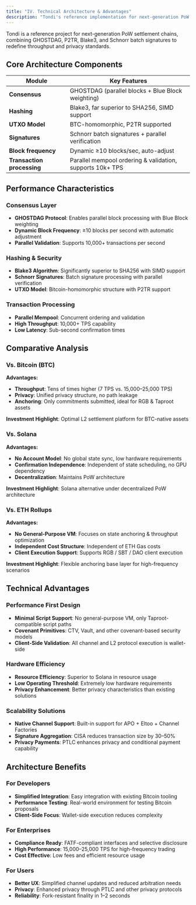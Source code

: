 ```yaml
---
title: "IV. Technical Architecture & Advantages"
description: "Tondi's reference implementation for next-generation PoW settlement chains"
---
```


Tondi is a reference project for next-generation PoW settlement chains, combining GHOSTDAG, P2TR, Blake3, and Schnorr batch signatures to redefine throughput and privacy standards.

## Core Architecture Components

| Module | Key Features |
|--------|-------------|
| **Consensus** | GHOSTDAG (parallel blocks + Blue Block weighting) |
| **Hashing** | Blake3, far superior to SHA256, SIMD support |
| **UTXO Model** | BTC-homomorphic, P2TR supported |
| **Signatures** | Schnorr batch signatures + parallel verification |
| **Block frequency** | Dynamic ≥10 blocks/sec, auto-adjust |
| **Transaction processing** | Parallel mempool ordering & validation, supports 10k+ TPS |

## Performance Characteristics

### Consensus Layer
- **GHOSTDAG Protocol**: Enables parallel block processing with Blue Block weighting
- **Dynamic Block Frequency**: ≥10 blocks per second with automatic adjustment
- **Parallel Validation**: Supports 10,000+ transactions per second

### Hashing & Security
- **Blake3 Algorithm**: Significantly superior to SHA256 with SIMD support
- **Schnorr Signatures**: Batch signature processing with parallel verification
- **UTXO Model**: Bitcoin-homomorphic structure with P2TR support

### Transaction Processing
- **Parallel Mempool**: Concurrent ordering and validation
- **High Throughput**: 10,000+ TPS capability
- **Low Latency**: Sub-second confirmation times

## Comparative Analysis

### Vs. Bitcoin (BTC)

**Advantages:**
- **Throughput**: Tens of times higher (7 TPS vs. 15,000–25,000 TPS)
- **Privacy**: Unified privacy structure, no path leakage
- **Anchoring**: Only commitments submitted, ideal for RGB & Taproot assets

**Investment Highlight**: Optimal L2 settlement platform for BTC-native assets

### Vs. Solana

**Advantages:**
- **No Account Model**: No global state sync, low hardware requirements
- **Confirmation Independence**: Independent of state scheduling, no GPU dependency
- **Decentralization**: Maintains PoW architecture

**Investment Highlight**: Solana alternative under decentralized PoW architecture

### Vs. ETH Rollups

**Advantages:**
- **No General-Purpose VM**: Focuses on state anchoring & throughput optimization
- **Independent Cost Structure**: Independent of ETH Gas costs
- **Client Execution Support**: Supports RGB / SBT / DAO client execution

**Investment Highlight**: Flexible anchoring base layer for high-frequency scenarios

## Technical Advantages

### Performance First Design
- **Minimal Script Support**: No general-purpose VM, only Taproot-compatible script paths
- **Covenant Primitives**: CTV, Vault, and other covenant-based security models
- **Client-Side Validation**: All channel and L2 protocol execution is wallet-side

### Hardware Efficiency
- **Resource Efficiency**: Superior to Solana in resource usage
- **Low Operating Threshold**: Extremely low hardware requirements
- **Privacy Enhancement**: Better privacy characteristics than existing solutions

### Scalability Solutions
- **Native Channel Support**: Built-in support for APO + Eltoo + Channel Factories
- **Signature Aggregation**: CISA reduces transaction size by 30–50%
- **Privacy Payments**: PTLC enhances privacy and conditional payment capability

## Architecture Benefits

### For Developers
- **Simplified Integration**: Easy integration with existing Bitcoin tooling
- **Performance Testing**: Real-world environment for testing Bitcoin proposals
- **Client-Side Focus**: Wallet-side execution reduces complexity

### For Enterprises
- **Compliance Ready**: FATF-compliant interfaces and selective disclosure
- **High Performance**: 15,000–25,000 TPS for high-frequency trading
- **Cost Effective**: Low fees and efficient resource usage

### For Users
- **Better UX**: Simplified channel updates and reduced arbitration needs
- **Privacy**: Enhanced privacy through PTLC and other privacy protocols
- **Reliability**: Fork-resistant finality in 1–2 seconds
